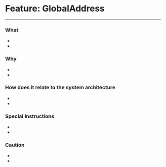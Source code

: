 # Feature: GlobalAddress
--------------------------------------------------------

### What

-
-

### Why

-
-

### How does it relate to the system architecture

-
-

### Special Instructions

-
-


### Caution

-
-
